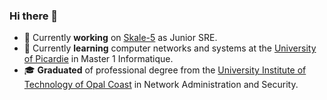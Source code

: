 ### Hi there 👋

- 🔭 Currently **working** on [Skale-5](https://skale-5.com/) as Junior SRE.
- 🌱 Currently **learning** computer networks and systems at the [University of Picardie](https://www.u-picardie.fr/) in Master 1 Informatique.
- 🎓 **Graduated** of professional degree from the [University Institute of Technology of Opal Coast](https://www.iut-littoral.fr/) in Network Administration and Security.

<!--
**tanguynicolas/tanguynicolas** is a ✨ _special_ ✨ repository because its `README.md` (this file) appears on your GitHub profile.

Here are some ideas to get you started:

- 🔭 I’m currently working on ...
- 🌱 I’m currently learning ...
- 👯 I’m looking to collaborate on ...
- 🤔 I’m looking for help with ...
- 💬 Ask me about ...
- 📫 How to reach me: ...
- 😄 Pronouns: ...
- ⚡ Fun fact: ...
-->
